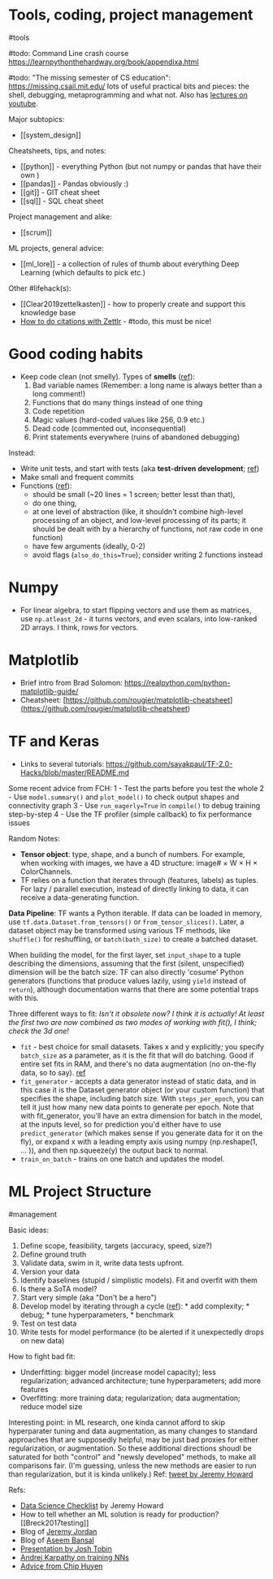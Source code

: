 # Tools, coding, project management

#tools

#todo: Command Line crash course
https://learnpythonthehardway.org/book/appendixa.html

#todo: "The missing semester of CS education": 
https://missing.csail.mit.edu/
lots of useful practical bits and pieces: the shell, debugging, metaprogramming and what not. Also has [lectures on youtube](https://www.youtube.com/playlist?list=PLyzOVJj3bHQuloKGG59rS43e29ro7I57J).

Major subtopics:
* [[system_design]]

Cheatsheets, tips, and notes:
* [[python]] - everything Python (but not numpy or pandas that have their own )
* [[pandas]] - Pandas obviously :)
* [[git]] - GIT cheat sheet
* [[sql]] - SQL cheat sheet

Project management and alike:
* [[scrum]]

ML projects, general advice:
* [[ml_lore]] - a collection of rules of thumb about everything Deep Learning (which defaults to pick etc.)

Other #lifehack(s):
* [[Clear2019zettelkasten]] - how to properly create and support this knowledge base
* [How to do citations with Zettlr](https://docs.zettlr.com/en/academic/citations/) - #todo, this must be nice! 

# Good coding habits
* Keep code clean (not smelly). Types of **smells** ([ref](https://www.thoughtworks.com/insights/blog/coding-habits-data-scientists)):
    1. Bad variable names (Remember: a long name is always better than a long comment!)
    2. Functions that do many things instead of one thing
    3. Code repetition
    4. Magic values (hard-coded values like 256, 0.9 etc.)
    5. Dead code (commented out, inconsequential)
    6. Print statements everywhere (ruins of abandoned debugging)
 
Instead:
* Write unit tests, and start with tests (aka **test-driven development**; [ref](https://www.freecodecamp.org/news/an-introduction-to-testing-in-python/))
* Make small and frequent commits
* Functions ([ref](https://drive.google.com/file/d/1TraVwRkbkCbHq-s_-NS69ZEbRNwH8XNh/view)):
    * should be small (~20 lines = 1 screen; better lesst than that), 
    * do one thing, 
    * at one level of abstraction (like, it shouldn't combine high-level processing of an object, and low-level processing of its parts; it should be dealt with by a hierarchy of functions, not raw code in one function)
    * have few arguments (ideally, 0-2)
    * avoid flags (`also_do_this=True`); consider writing 2 functions instead

# Numpy
* For linear algebra, to start flipping vectors and use them as matrices, use `np.atleast_2d` - it turns vectors, and even scalars, into low-ranked 2D arrays. I think, rows for vectors.

# Matplotlib
* Brief intro from Brad Solomon: https://realpython.com/python-matplotlib-guide/
* Cheatsheet: [https://github.com/rougier/matplotlib-cheatsheet](<https://github.com/rougier/matplotlib-cheatsheet>)

# TF and Keras
* Links to several tutorials: https://github.com/sayakpaul/TF-2.0-Hacks/blob/master/README.md

Some recent advice from FCH:
1 - Test the parts before you test the whole
2 - Use `model.summary()` and `plot_model()` to check output shapes and connectivity graph
3 - Use `run_eagerly=True` in `compile()` to debug training step-by-step
4 - Use the TF profiler (simple callback) to fix performance issues

Random Notes:
* **Tensor object**:  type, shape, and a bunch of numbers. For example, when working with images, we have a 4D structure: image# × W × H × ColorChannels.
* TF relies on a function that iterates through (features, labels) as tuples. For lazy / parallel execution, instead of directly linking to data, it can receive a data-generating function.

**Data Pipeline**: TF wants a Python iterable. If data can be loaded in memory, use `tf.data.Dataset.from_tensors()` or `from_tensor_slices()`. Later, a dataset object may be transformed using various TF methods, like `shuffle()` for reshuffling, or `batch(bath_size)` to create a batched dataset.

When building the model, for the first layer, set `input_shape` to a tuple describing the dimensions, assuming that the first (silent, unspecified) dimension will be the batch size. TF can also directly 'cosume' Python generators (functions that produce values lazily, using `yield` instead of `return`), although documentation warns that there are some potential traps with this.

Three different ways to fit: _Isn't it obsolete now? I think it is actually! At least the first two are now combined as two modes of working with fit(), I think; check the 3d one!_
* `fit` - best choice for small datasets. Takes x and y explicitly; you specify `batch_size` as a parameter, as it is the fit that will do batching. Good if entire set fits in RAM, and there's no data augmentation (no on-the-fly data, so to say). [ref](https://www.pyimagesearch.com/2018/12/24/how-to-use-keras-fit-and-fit_generator-a-hands-on-tutorial/)
* `fit_generator` - accepts a data generator instead of static data, and in this case it is the Dataset generator object (or your custom function) that specifies the shape, including batch size. With `steps_per_epoch`, you can tell it just how many new data points to generate per epoch. Note that with fit_generator, you'll have an extra dimension for batch in the model, at the inputs level, so for prediction you'd either have to use `predict_generator` (which makes sense if you generate data for it on the fly), or expand x with a leading empty axis using numpy (np.reshape(1, … )), and then np.squeeze(y) the output back to normal.
* `train_on_batch` - trains on one batch and updates the model.

# ML Project Structure
#management

Basic ideas:
1. Define scope, feasibility, targets (accuracy, speed, size?)
2. Define ground truth
3. Validate data, swim in it, write data tests upfront.
4. Version your data
5. Identify baselines (stupid / simplistic models). Fit and overfit with them
7. Is there a SoTA model?
8. Start very simple (aka "Don't be a hero")
9. Develop model by iterating through a cycle ([ref](http://josh-tobin.com/assets/pdf/troubleshooting-deep-neural-networks-01-19.pdf)): 
        * add complexity; 
        * debug; 
        * tune hyperparameters, 
        * benchmark
10. Test on test data
11. Write tests for model performance (to be alerted if it unexpectedly drops on new data)

How to fight bad fit:
* Underfitting: bigger model (increase model capacity); less regularization; advanced architecture; tune hyperparameters; add more features
* Overfitting: more training data; regularization; data augmentation; reduce model size

Interesting point: in ML research, one kinda cannot afford to skip hyperparater tuning and data augmentation, as many changes to standard approaches that are supposedly helpful, may be just bad proxies for either regularization, or augmentation. So these additional directions shoudl be saturated for both "control" and "newsly developed" methods, to make all comparisons fair. (I'm guessing, unless the new methods are easier to run than regularization, but it is kinda unlikely.) Ref: [tweet by Jeremy Howard](https://twitter.com/jeremyphoward/status/1215320099134984194)

Refs:
* [Data Science Checklist](https://www.fast.ai/2020/01/07/data-questionnaire/) by Jeremy Howard
* How to tell whether an ML solution is ready for production? [[Breck2017testing]]
* Blog of [Jeremy Jordan](https://www.jeremyjordan.me/ml-projects-guide/)
* Blog of [Aseem Bansal](https://medium.com/infinity-aka-aseem/things-we-wish-we-had-known-before-we-started-our-first-machine-learning-project-336d1d6f2184)
* [Presentation by Josh Tobin](http://josh-tobin.com/assets/pdf/troubleshooting-deep-neural-networks-01-19.pdf)
* [Andrej Karpathy on training NNs](http://karpathy.github.io/2019/04/25/recipe/)
* [Advice from Chip Huyen](https://github.com/chiphuyen/machine-learning-systems-design/blob/master/build/build1/consolidated.pdf)